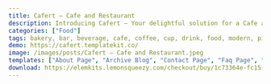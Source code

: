 ```yaml
---
title: Cafert – Cafe and Restaurant
description: Introducing Cafert – Your delightful solution for a Cafe and Restaurant website. Powered by Elementor, this Template Kit simplifies design. Customize effortlessly with intuitive tools, all for free. Cafert presents a charming design that perfectly captures the essence of your dining establishment. Elevate your online presence using this Elementor Template Kit. Experience the blend of aesthetics and functionality, showcasing your culinary offerings with flair. Embark on your digital journey today – choose Cafert and present your cafe or restaurant with confidence.
categories: ["Food"]
tags: bakery, bar, beverage, cafe, coffee, cup, drink, food, modern, pizzeria, pub, restaurant
demo: https://cafert.templatekit.co/
image: /images/posts/Cafert – Cafe and Restaurant.jpeg
templates: ["About Page", "Archive Blog", "Contact Page", "Faq Page", "Global", "Home Page", "Menu Page", "Menu Popup", "Photo Gallery Page", "Reservations Page", "Reviews Page", "Team Page", "Website 404 Page", "Website Footer", "Website Header", "Website Post"]
download: https://elemkits.lemonsqueezy.com/checkout/buy/1c73364e-fc15-4e66-8ded-6e8d864c3e78
---
```

